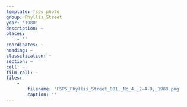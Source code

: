 ```yaml
---
template: fsps_photo
group: Phyllis_Street
year: '1980'
description: ~
places:
    - ''
coordinates: ~
heading: ~
classification: ~
section: ~
cell: ~
film_roll: ~
files:
    -
        filename: 'FSPS_Phyllis_Street_001,_No_4,_2-4-D,_1980.png'
        caption: ''
---
```

